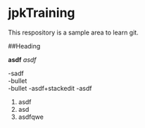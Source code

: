 jpkTraining
===========
This respository is a sample area to learn git.

##Heading

**asdf**
_asdf_

-sadf  
-bullet  
-bullet
-asdf+stackedit
-asdf

 1. asdf
 2. asd
 3. asdfqwe
